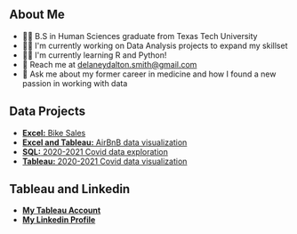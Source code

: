 


## About Me
* 👩‍🔬 B.S in Human Sciences graduate from Texas Tech University
* 👩‍💻 I'm currently working on Data Analysis projects to expand my skillset
* 👩‍🏫 I'm currently learning R and Python!
* 📧 Reach me at delaneydalton.smith@gmail.com
* 💬 Ask me about my former career in medicine and how I found a new passion in working with data


## Data Projects
- [**Excel:** Bike Sales](https://github.com/laneydsmith/portfolio_projects/blob/main/Bike_Sales_Excel_Project.xlsx)
- [**Excel and Tableau:** AirBnB data visualization](https://public.tableau.com/app/profile/delaney.smith8257/viz/AirBnBFullProject_17025044919680/Dashboard1)
- [**SQL:** 2020-2021 Covid data exploration](https://github.com/laneydsmith/portfolio_projects/blob/main/covid_project_data_exploration_sql)
- [**Tableau:** 2020-2021 Covid data visualization](https://public.tableau.com/app/profile/delaney.smith8257/viz/2020-2021CovidProjectDashboard/Dashboard1)

## Tableau and Linkedin
- [**My Tableau Account**](https://public.tableau.com/app/profile/delaney.smith8257/vizzes)
- [**My Linkedin Profile**](https://www.linkedin.com/in/delaney-smith-834793246/)
